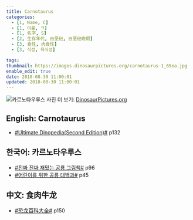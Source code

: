 ```yaml
---
title: Carnotaurus
categories:
  - [1, Name, C]
  - [1, 이름, ㅋ]
  - [1, 名字, S]
  - [2, 生存年代, 白垩纪, 白垩纪晚期]
  - [3, 食性, 肉食性]
  - [3, 식성, 육식성]

tags:
thumbnail: https://images.dinosaurpictures.org/carnotaurus-1_65ea.jpg
enable_edit: true
date: 2018-08-30 11:00:01
updated: 2018-08-30 11:00:01
---
```

![카르노타우루스](https://images.dinosaurpictures.org/carnotaurus-1_65ea.jpg)
사진 더 보기: [DinosaurPictures.org](https://dinosaurpictures.org/Carnotaurus-pictures)

## English: Carnotaurus

- [#Ultimate Dinopedia(Second Edition)#](/books/p/86d06d1161eb1684c26079a0348b5931/) p132

## 한국어: 카르노타우루스

- [#진짜 진짜 재밌는 공룡 그림책#](/books/p/3289261dc4d846b8a02798617a63ad75/) p96
- [#어린이를 위한 공룡 대백과#](/books/p/f60f989c24559d39cb141e73aa0754c0/) p45

## 中文: 食肉牛龙

- [#恐龙百科大全#](/books/p/6cd4e752e2119c63c607be6bb97d17aa/) p150

